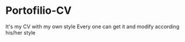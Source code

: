  # Portofilio-CV #
 It's my CV with my own style
 Every one can get it and modify according his/her style
